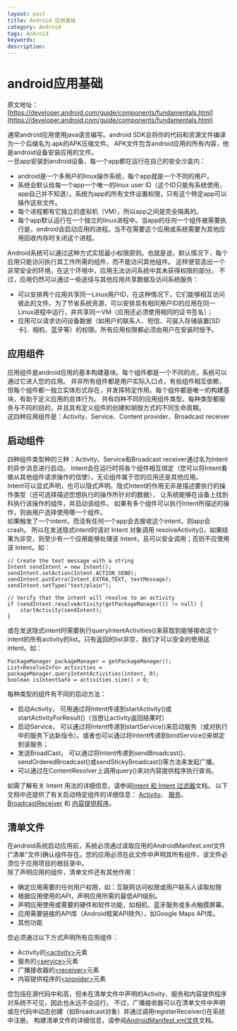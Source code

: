 ```yaml
---
layout: post
title: Android 应用基础
category: Android
tags: Android
keywords:
description:
---
```


# android应用基础
原文地址：[https://developer.android.com/guide/components/fundamentals.html](https://developer.android.com/guide/components/fundamentals.html)

通常android应用使用java语言编写。android SDK会将你的代码和资源文件编译为一个后缀名为.apk的APK压缩文件。
APK文件包含android应用的所有内容，他是android设备安装应用的文件。  
一旦app安装到android设备，每一个app都在运行在自己的安全沙盒内：

 - android是一个多用户的linux操作系统，每个app就是一个不同的用户。
 - 系统会默认给每一个app一个唯一的linux user ID（这个ID只能有系统使用，app自己并不知道）。系统为app的所有文件设置权限，只有这个特定app可以操作这些文件。
 - 每个进程都有它独立的虚拟机（VM），所以app之间是完全隔离的。
 - 每个app默认运行在一个独立的linux进程中。当app的任何一个组件被需要执行是，android会启动应用的进程。当不在需要这个应用或系统需要为其他应用回收内存时关闭这个进程。

Android系统可以通过这种方式实现最小权限原则。也就是说，默认情况下，每个应用只能访问执行其工作所需的组件，而不能访问其他组件。
这样便营造出一个非常安全的环境，在这个环境中，应用无法访问系统中其未获得权限的部分。
不过，应用仍然可以通过一些途径与其他应用共享数据及访问系统服务：

  - 可以安排两个应用共享同一Linux用户ID，在这种情况下，它们能够相互访问彼此的文件。为了节省系统资源，可以安排具有相同用户ID的应用在同一Linux进程中运行，并共享同一VM（应用还必须使用相同的证书签名）；
  - 应用可以请求访问设备数据（如用户的联系人、短信、可装入存储装置[SD卡]、相机、蓝牙等）的权限。所有应用权限都必须由用户在安装时授予。

应用组件
---
应用组件是android应用的基本构建基块。每个组件都是一个不同的点，系统可以通过它进入您的应用。
并非所有组件都是用户实际入口点，有些组件相互依赖，但每个组件都一独立实体形式存在，并发挥特定作用。每个组件都是唯一的构建基块，有助于定义应用的总体行为。
共有四种不同的应用组件类型。每种类型都服务与不同的目的，并且具有定义组件的创建和销毁方式的不同生命周期。  
这四种应用组件是：Activity、Service、Content provider、Broadcast receiver

启动组件
---
四种组件类型种的三种：Activity、Service和Broadcast receiver通过名为Intent的异步消息进行启动。
Intent会在运行时将各个组件相互绑定（您可以将Intent看做从其他组件请求操作的信使），无论组件属于您的应用还是其他应用。  
Intent可以显式声明，也可以隐式声明。隐式Intent的作用无非是描述要执行的操作类型（还可选择描述您想执行的操作所针对的数据）， 让系统能够在设备上找到科执行该操作的组件，并启动该组件。
如果有多个组件可以执行Intent所描述的操作，则由用户选择使用哪一个组件。  
如果触发了一个intent，而没有任何一个app会去接收这个intent，则app会crash。
所以在发送隐式intent时请对 Intent 对象调用 resolveActivity()，如果结果为非空，则至少有一个应用能够处理该 Intent，且可以安全调用；否则不应使用该 Intent。如：

    // Create the text message with a string
    Intent sendIntent = new Intent();
    sendIntent.setAction(Intent.ACTION_SEND);
    sendIntent.putExtra(Intent.EXTRA_TEXT, textMessage);
    sendIntent.setType("text/plain");

    // Verify that the intent will resolve to an activity
    if (sendIntent.resolveActivity(getPackageManager()) != null) {
        startActivity(sendIntent);
    }

或在发送隐式intent时需要执行queryIntentActivities()来获取到能够接收这个intent的所有activity的list。只有返回的list非空，我们才可以安全的使用这intent。如：

    PackageManager packageManager = getPackageManager();
    List<ResolveInfo> activities = packageManager.queryIntentActivities(intent, 0);
    boolean isIntentSafe = activities.size() > 0;

每种类型的组件有不同的启动方法：

  - 启动Activity， 可用通过将Intent传递到startActivity()或startActivityForResult()（当想让activity返回结果时）
  - 启动Service， 可以通过将Intent传递到startService()来启动服务（或对执行中的服务下达新指令）。或者也可以通过将Intent传递到bindService()来绑定到该服务；
  - 发送BroadCast， 可以通过将Intent传递到sendBroadcast()、sendOrderedBroadcast()或sendStickyBroadcast()等方法来发起广播。
  - 可以通过在ContentResolver上调用query()来对内容提供程序执行查询。
  
如需了解有关 Intent 用法的详细信息，请参阅[Intent 和 Intent 过滤器](https://developer.android.com/guide/components/intents-filters.html)文档。 
以下文档中还提供了有关启动特定组件的详细信息： 
[Activity](https://developer.android.com/guide/components/activities.html)、
[服务](https://developer.android.com/guide/components/services.html)、
[BroadcastReceiver](https://developer.android.com/reference/android/content/BroadcastReceiver.html) 和
[内容提供程序](https://developer.android.com/guide/topics/providers/content-providers.html)。

清单文件
---
在android系统启动应用前，系统必须通过读取应用的AndroidManifest.xml文件("清单"文件)确认组件存在。您的应用必须在此文件中声明其所有组件，该文件必须位于应用项目的根目录中。  
除了声明应用的组件，清单文件还有其他作用：

  - 确定应用需要的任何用户权限，如：互联网访问权限或用户联系人读取权限
  - 根据应用使用的API，声明应用所需的最低API级别。
  - 声明应用使用或需要的硬件和软件功能，如相机、蓝牙服务或多点触摸屏幕。
  - 应用需要链接的API库（Android框架API除外），如Google Maps API库。
  - 其他功能
  
您必须通过以下方式声明所有应用组件：
  - Activity的[&lt;activity>](https://developer.android.com/guide/topics/manifest/activity-element.html)元素
  - 服务的[&lt;service>](https://developer.android.com/guide/topics/manifest/service-element.html)元素
  - 广播接收器的[&lt;receiver>](https://developer.android.com/guide/topics/manifest/receiver-element.html)元素
  - 内容提供程序的[&lt;provider>](https://developer.android.com/guide/topics/manifest/provider-element.html)元素
  
您包括在源代码中和高，但未在清单文件中声明的Activity、服务和内容提供程序对系统不可见，因此也永远不会运行。
不过，广播接收器可以在清单文件中声明或在代码中动态创建（如Broadcast对象）并通过调用registerReceiver()在系统中注册。
构建清单文件的详细信息，请参阅[AndroidManifest.xml文件](https://developer.android.com/guide/topics/manifest/manifest-intro.html)文档。
